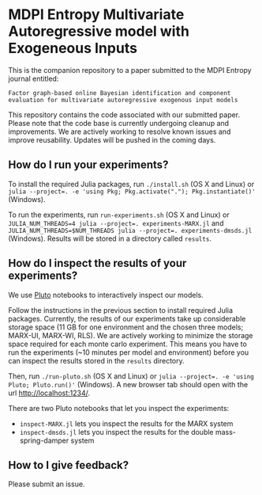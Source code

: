 # MDPI Entropy Multivariate Autoregressive model with Exogeneous Inputs

This is the companion repository to a paper submitted to the MDPI Entropy journal entitled:

`Factor graph-based online Bayesian identification and component evaluation for multivariate autoregressive exogenous input models`

This repository contains the code associated with our submitted paper.
Please note that the code base is currently undergoing cleanup and improvements.
We are actively working to resolve known issues and improve reusability.
Updates will be pushed in the coming days.

## How do I run your experiments?

To install the required Julia packages, run `./install.sh` (OS X and Linux) or `julia --project=. -e 'using Pkg; Pkg.activate("."); Pkg.instantiate()'` (Windows).

To run the experiments, run `run-experiments.sh` (OS X and Linux) or `JULIA_NUM_THREADS=4 julia --project=. experiments-MARX.jl` and `JULIA_NUM_THREADS=$NUM_THREADS julia --project=. experiments-dmsds.jl` (Windows).
Results will be stored in a directory called `results`.

## How do I inspect the results of your experiments?

We use [Pluto](https://plutojl.org/) notebooks to interactively inspect our models.

Follow the instructions in the previous section to install required Julia packages.
Currently, the results of our experiments take up considerable storage space (11 GB for one environment and the chosen three models; MARX-UI, MARX-WI, RLS).
We are actively working to minimize the storage space required for each monte carlo experiment.
This means you have to run the experiments (~10 minutes per model and environment) before you can inspect the results stored in the `results` directory.

Then, run `./run-pluto.sh` (OS X and Linux) or `julia --project=. -e 'using Pluto; Pluto.run()'` (Windows).
A new browser tab should open with the url [http://localhost:1234/](http://localhost:1234/).

There are two Pluto notebooks that let you inspect the experiments:

* `inspect-MARX.jl` lets you inspect the results for the MARX system
* `inspect-dmsds.jl` lets you inspect the results for the double mass-spring-damper system

## How to I give feedback?

Please submit an issue.
